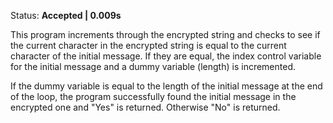 Status: **Accepted | 0.009s**

This program increments through the encrypted string and checks to see if the current character in the encrypted string is equal to the current character of the initial message. If they are equal, the index control variable for the initial message and a dummy variable (length) is incremented.

If the dummy variable is equal to the length of the initial message at the end of the loop, the program successfully found the initial message in the encrypted one and "Yes" is returned. Otherwise "No" is returned.

